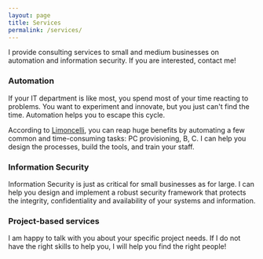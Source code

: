 ```yaml
---
layout: page
title: Services 
permalink: /services/
---
```


I provide consulting services to small and medium businesses on automation and information security. If you are interested, contact me!

### Automation

If your IT department is like most, you spend most of your time reacting to problems. You want to experiment and innovate, but you just can't find the time. Automation helps you to escape this cycle. 

According to [Limoncelli](https://everythingsysadmin.com/), you can reap huge benefits by automating a few common and time-consuming tasks: PC provisioning, B, C. I can help you design the processes, build the tools, and train your staff.

### Information Security

Information Security is just as critical for small businesses as for large. I can help you design and implement a robust security framework that protects the integrity, confidentiality and availability of your systems and information.

### Project-based services

I am happy to talk with you about your specific project needs. If I do not have the right skills to help you, I will help you find the right people!

